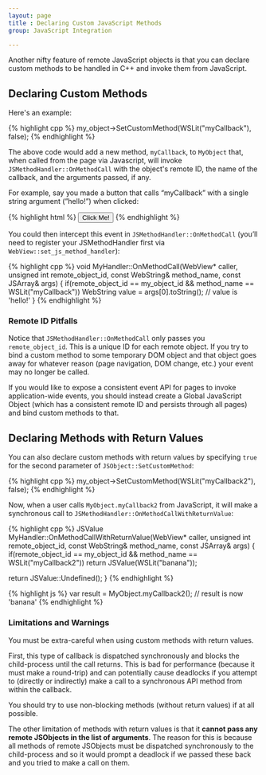 ```yaml
---
layout: page
title : Declaring Custom JavaScript Methods
group: JavaScript Integration

---
```


Another nifty feature of remote JavaScript objects is that you can declare custom methods to be handled in C++ and invoke them from JavaScript. 

## Declaring Custom Methods

Here's an example:

{% highlight cpp %}
my_object->SetCustomMethod(WSLit("myCallback"), false);
{% endhighlight %}

The above code would add a new method, `myCallback`, to `MyObject` that, when called from the page via Javascript, will invoke `JSMethodHandler::OnMethodCall` with the object's remote ID, the name of the callback, and the arguments passed, if any.

For example, say you made a button that calls “myCallback” with a single string argument (”hello!”) when clicked:

{% highlight html %}
<input type="button" value="Click Me!"
       onclick="MyObject.myCallback('hello!')" />
{% endhighlight %}
		
You could then intercept this event in `JSMethodHandler::OnMethodCall` (you’ll need to register your JSMethodHandler first via `WebView::set_js_method_handler`):

{% highlight cpp %}
void MyHandler::OnMethodCall(WebView* caller,
                             unsigned int remote_object_id, 
                             const WebString& method_name,
                             const JSArray& args) {
  if(remote_object_id == my_object_id &&
     method_name == WSLit("myCallback"))
       WebString value = args[0].toString(); // value is 'hello!'
}
{% endhighlight %}

### Remote ID Pitfalls

Notice that `JSMethodHandler::OnMethodCall` only passes you `remote_object_id`. This is a unique ID for each remote object. If you try to bind a custom method to some temporary DOM object and that object goes away for whatever reason (page navigation, DOM change, etc.) your event may no longer be called.

If you would like to expose a consistent event API for pages to invoke application-wide events, you should instead create a Global JavaScript Object (which has a consistent remote ID and persists through all pages) and bind custom methods to that.
	
## Declaring Methods with Return Values

You can also declare custom methods with return values by specifying `true` for the second parameter of `JSObject::SetCustomMethod`:

{% highlight cpp %}
my_object->SetCustomMethod(WSLit("myCallback2"), false);
{% endhighlight %}

Now, when a user calls `MyObject.myCallback2` from JavaScript, it will make a synchronous call to `JSMethodHandler::OnMethodCallWithReturnValue`:

{% highlight cpp %}
JSValue MyHandler::OnMethodCallWithReturnValue(WebView* caller,
                                unsigned int remote_object_id, 
                                const WebString& method_name,
                                const JSArray& args) {
  if(remote_object_id == my_object_id &&
     method_name == WSLit("myCallback2"))
       return JSValue(WSLit("banana"));
  
  return JSValue::Undefined();
}
{% endhighlight %}

{% highlight js %}
var result = MyObject.myCallback2();
// result is now 'banana'
{% endhighlight %}

### Limitations and Warnings

You must be extra-careful when using custom methods with return values.

First, this type of callback is dispatched synchronously and blocks the child-process until the call returns. This is bad for performance (because it must make a round-trip) and can potentially cause deadlocks if you attempt to (directly or indirectly) make a call to a synchronous API method from within the callback.

You should try to use non-blocking methods (without return values) if at all possible.

The other limitation of methods with return values is that it __cannot pass any remote JSObjects in the list of arguments__. The reason for this is because all methods of remote JSObjects must be dispatched synchronously to the child-process and so it would prompt a deadlock if we passed these back and you tried to make a call on them.

